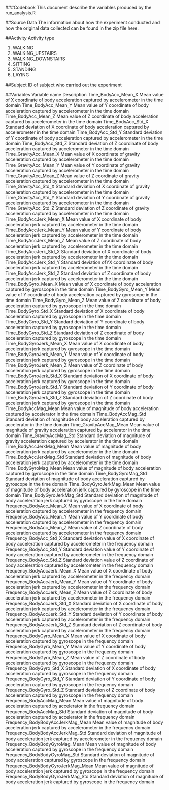###Codebook
This document describe the variables produced by the run_analysis.R

##Source Data
The information about how the experiment conducted and how the original data collected can be found in the zip file here.

##Activity
Activity type

1. WALKING
2. WALKING_UPSTAIRS
3. WALKING_DOWNSTAIRS
4. SITTING
5. STANDING
6. LAYING

##Subject
ID of subject who carried out the experiment

##Variables
Variable name	Description
Time_BodyAcc_Mean_X	Mean value of X coordinate of body acceleration captured by accelerometer in the time domain
Time_BodyAcc_Mean_Y	Mean value of Y coordinate of body acceleration captured by accelerometer in the time domain
Time_BodyAcc_Mean_Z	Mean value of Z coordinate of body acceleration captured by accelerometer in the time domain
Time_BodyAcc_Std_X	Standard deviation of X coordinate of body acceleration captured by accelerometer in the time domain
Time_BodyAcc_Std_Y	Standard deviation of Y coordinate of body acceleration captured by accelerometer in the time domain
Time_BodyAcc_Std_Z	Standard deviation of Z coordinate of body acceleration captured by accelerometer in the time domain
Time_GravityAcc_Mean_X	Mean value of X coordinate of gravity acceleration captured by accelerometer in the time domain
Time_GravityAcc_Mean_Y	Mean value of Y coordinate of gravity acceleration captured by accelerometer in the time domain
Time_GravityAcc_Mean_Z	Mean value of Z coordinate of gravity acceleration captured by accelerometer in the time domain
Time_GravityAcc_Std_X	Standard deviation of X coordinate of gravity acceleration captured by accelerometer in the time domain
Time_GravityAcc_Std_Y	Standard deviation of Y coordinate of gravity acceleration captured by accelerometer in the time domain
Time_GravityAcc_Std_Z	Standard deviation of Z coordinate of gravity acceleration captured by accelerometer in the time domain
Time_BodyAccJerk_Mean_X	Mean value of X coordinate of body acceleration jerk captured by accelerometer in the time domain
Time_BodyAccJerk_Mean_Y	Mean value of Y coordinate of body acceleration jerk captured by accelerometer in the time domain
Time_BodyAccJerk_Mean_Z	Mean value of Z coordinate of body acceleration jerk captured by accelerometer in the time domain
Time_BodyAccJerk_Std_X	Standard deviation of X coordinate of body acceleration jerk captured by accelerometer in the time domain
Time_BodyAccJerk_Std_Y	Standard deviation ofYX coordinate of body acceleration jerk captured by accelerometer in the time domain
Time_BodyAccJerk_Std_Z	Standard deviation of Z coordinate of body acceleration jerk captured by accelerometer in the time domain
Time_BodyGyro_Mean_X	Mean value of X coordinate of body acceleration captured by gyroscope in the time domain
Time_BodyGyro_Mean_Y	Mean value of Y coordinate of body acceleration captured by gyroscope in the time domain
Time_BodyGyro_Mean_Z	Mean value of Z coordinate of body acceleration captured by gyroscope in the time domain
Time_BodyGyro_Std_X	Standard deviation of X coordinate of body acceleration captured by gyroscope in the time domain
Time_BodyGyro_Std_Y	Standard deviation of Y coordinate of body acceleration captured by gyroscope in the time domain
Time_BodyGyro_Std_Z	Standard deviation of Z coordinate of body acceleration captured by gyroscope in the time domain
Time_BodyGyroJerk_Mean_X	Mean value of X coordinate of body acceleration jerk captured by gyroscope in the time domain
Time_BodyGyroJerk_Mean_Y	Mean value of Y coordinate of body acceleration jerk captured by gyroscope in the time domain
Time_BodyGyroJerk_Mean_Z	Mean value of Z coordinate of body acceleration jerk captured by gyroscope in the time domain
Time_BodyGyroJerk_Std_X	Standard deviation of X coordinate of body acceleration jerk captured by gyroscope in the time domain
Time_BodyGyroJerk_Std_Y	Standard deviation of Y coordinate of body acceleration jerk captured by gyroscope in the time domain
Time_BodyGyroJerk_Std_Z	Standard deviation of Z coordinate of body acceleration jerk captured by gyroscope in the time domain
Time_BodyAccMag_Mean	Mean value of magnitude of body acceleration captured by accelerator in the time domain
Time_BodyAccMag_Std	Standard deviation of magnitude of body acceleration captured by accelerator in the time domain
Time_GravityAccMag_Mean	Mean value of magnitude of gravity acceleration captured by accelerator in the time domain
Time_GravityAccMag_Std	Standard deviation of magnitude of gravity acceleration captured by accelerator in the time domain
Time_BodyAccJerkMag_Mean	Mean value of magnitude of body acceleration jerk captured by accelerometer in the time domain
Time_BodyAccJerkMag_Std	Standard deviation of magnitude of body acceleration jerk captured by accelerometer in the time domain
Time_BodyGyroMag_Mean	Mean value of magnitude of body acceleration captured by gyroscope in the time domain
Time_BodyGyroMag_Std	Standard deviation of magnitude of body acceleration captured by gyroscope in the time domain
Time_BodyGyroJerkMag_Mean	Mean value of magnitude of body acceleration jerk captured by gyroscope in the time domain
Time_BodyGyroJerkMag_Std	Standard deviation of magnitude of body acceleration jerk captured by gyroscope in the time domain
Frequency_BodyAcc_Mean_X	Mean value of X coordinate of body acceleration captured by accelerometer in the frequency domain
Frequency_BodyAcc_Mean_Y	Mean value of Y coordinate of body acceleration captured by accelerometer in the frequency domain
Frequency_BodyAcc_Mean_Z	Mean value of Z coordinate of body acceleration captured by accelerometer in the frequency domain
Frequency_BodyAcc_Std_X	Standard deviation value of X coordinate of body acceleration captured by accelerometer in the frequency domain
Frequency_BodyAcc_Std_Y	Standard deviation value of Y coordinate of body acceleration captured by accelerometer in the frequency domain
Frequency_BodyAcc_Std_Z	Standard deviation value of Z coordinate of body acceleration captured by accelerometer in the frequency domain
Frequency_BodyAccJerk_Mean_X	Mean value of X coordinate of body acceleration jerk captured by accelerometer in the frequency domain
Frequency_BodyAccJerk_Mean_Y	Mean value of Y coordinate of body acceleration jerk captured by accelerometer in the frequency domain
Frequency_BodyAccJerk_Mean_Z	Mean value of Z coordinate of body acceleration jerk captured by accelerometer in the frequency domain
Frequency_BodyAccJerk_Std_X	Standard deviation of X coordinate of body acceleration jerk captured by accelerometer in the frequency domain
Frequency_BodyAccJerk_Std_Y	Standard deviation of Y coordinate of body acceleration jerk captured by accelerometer in the frequency domain
Frequency_BodyAccJerk_Std_Z	Standard deviation of Z coordinate of body acceleration jerk captured by accelerometer in the frequency domain
Frequency_BodyGyro_Mean_X	Mean value of X coordinate of body acceleration captured by gyroscope in the frequency domain
Frequency_BodyGyro_Mean_Y	Mean value of Y coordinate of body acceleration captured by gyroscope in the frequency domain
Frequency_BodyGyro_Mean_Z	Mean value of Z coordinate of body acceleration captured by gyroscope in the frequency domain
Frequency_BodyGyro_Std_X	Standard deviation of X coordinate of body acceleration captured by gyroscope in the frequency domain
Frequency_BodyGyro_Std_Y	Standard deviation of Y coordinate of body acceleration captured by gyroscope in the frequency domain
Frequency_BodyGyro_Std_Z	Standard deviation of Z coordinate of body acceleration captured by gyroscope in the frequency domain
Frequency_BodyAccMag_Mean	Mean value of magnitude of body acceleration captured by accelerator in the frequency domain
Frequency_BodyAccMag_Std	Standard deviation of magnitude of body acceleration captured by accelerator in the frequency domain
Frequency_BodyBodyAccJerkMag_Mean	Mean value of magnitude of body acceleration jerk captured by accelerometer in the frequency domain
Frequency_BodyBodyAccJerkMag_Std	Standard deviation of magnitude of body acceleration jerk captured by accelerometer in the frequency domain
Frequency_BodyBodyGyroMag_Mean	Mean value of magnitude of body acceleration captured by gyroscope in the frequency domain
Frequency_BodyBodyGyroMag_Std	Standard deviation of magnitude of body acceleration captured by gyroscope in the frequency domain
Frequency_BodyBodyGyroJerkMag_Mean	Mean value of magnitude of body acceleration jerk captured by gyroscope in the frequency domain
Frequency_BodyBodyGyroJerkMag_Std	Standard deviation of magnitude of body acceleration jerk captured by gyroscope in the frequency domain

